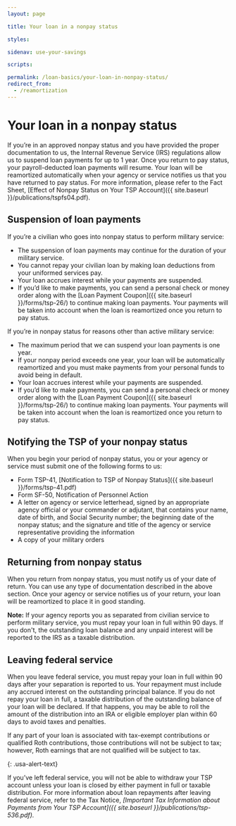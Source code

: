 ```yaml
---
layout: page

title: Your loan in a nonpay status

styles:

sidenav: use-your-savings

scripts:

permalink: /loan-basics/your-loan-in-nonpay-status/
redirect_from:
  - /reamortization
---
```


# Your loan in a nonpay status

<p markdown="1">If you’re in an approved <span data-term="Nonpay Status" class="js-glossary-toggle term term-end">nonpay status</span> and you have provided the proper documentation to us, the Internal Revenue Service (IRS) regulations allow us to suspend loan payments for up to 1 year.  Once you return to <span data-term="Pay Status" class="js-glossary-toggle term term-end">pay status</span>, your payroll-deducted loan payments will resume. Your loan will be reamortized automatically when your agency or service notifies us that you have returned to pay status. For more information, please refer to the Fact Sheet, [Effect of Nonpay Status on Your TSP Account]({{ site.baseurl }}/publications/tspfs04.pdf).</p>

## Suspension of loan payments
If you’re a civilian who goes into nonpay status to perform military service:
+ The suspension of loan payments may continue for the duration of your military service.
+ You cannot repay your civilian loan by making loan deductions from your uniformed services pay.
+ Your loan accrues interest while your payments are suspended.
+ If you’d like to make payments, you can send a personal check or money order along with the [Loan Payment Coupon]({{ site.baseurl }}/forms/tsp-26/) to continue making loan payments. Your payments will be taken into account when the loan is reamortized once you return to pay status.

If you’re in nonpay status for reasons other than active military service:
+ The maximum period that we can suspend your loan payments is one year.
+ If your nonpay period exceeds one year, your loan will be automatically reamortized and you must make payments from your personal funds to avoid being in default.
+ Your loan accrues interest while your payments are suspended.
+ If you’d like to make payments, you can send a personal check or money order along with the [Loan Payment Coupon]({{ site.baseurl }}/forms/tsp-26/) to continue making loan payments. Your payments will be taken into account when the loan is reamortized once you return to pay status.

## Notifying the TSP of your nonpay status
When you begin your period of nonpay status, you or your agency or service must submit one of the following forms to us:
+ Form TSP-41, [Notification to TSP of Nonpay Status]({{ site.baseurl }}/forms/tsp-41.pdf)
+ Form SF-50, Notification of Personnel Action
+ A letter on agency or service letterhead, signed by an appropriate agency official or your commander or adjutant, that contains your name, date of birth, and Social Security number; the beginning date of the nonpay status; and the signature and title of the agency or service representative providing the information
+ A copy of your military orders

## Returning from nonpay status
When you return from nonpay status, you must notify us of your date of return. You can use any type of documentation described in the above section. Once your agency or service notifies us of your return, your loan will be reamortized to place it in good standing.

**Note:** If your agency reports you as separated from civilian service to perform military service, you must repay your loan in full within 90 days. If you don't, the outstanding loan balance and any unpaid interest will be reported to the IRS as a taxable distribution.

## Leaving federal service
When you leave federal service, you must repay your loan in full within 90 days after your separation is reported to us. Your repayment must include any accrued interest on the outstanding principal balance.
If you do not repay your loan in full, a taxable distribution of the outstanding balance of your loan will be declared. If that happens, you may be able to roll the amount of the distribution into an IRA or eligible employer plan within 60 days to avoid taxes and penalties.
<div class="usa-alert usa-alert-info">
<div class="usa-alert-body" markdown="1">
If any part of your loan is associated with tax-exempt contributions or qualified Roth contributions, those contributions will not be subject to tax; however, Roth earnings that are not qualified will be subject to tax.

{: .usa-alert-text}
</div>
</div>

If you’ve left federal service, you will not be able to withdraw your TSP account unless your loan is closed by either payment in full or taxable distribution.
For more information about loan repayments after leaving federal service, refer to the Tax Notice, *[Important Tax Information about Payments from Your TSP Account]({{ site.baseurl }}/publications/tsp-536.pdf).*
